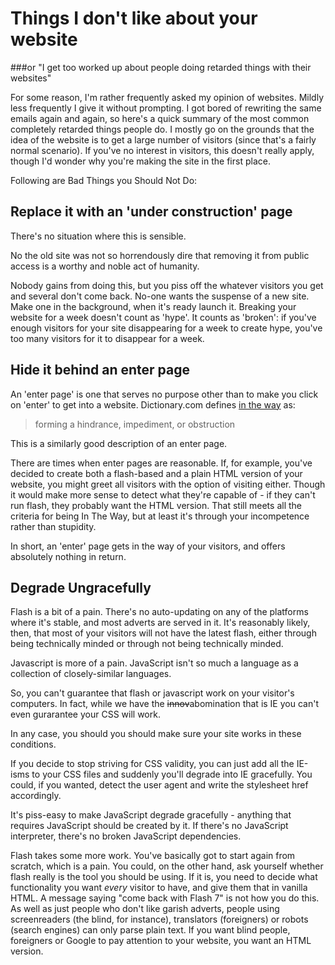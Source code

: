 Things I don't like about your website
=======================================

###or "I get too worked up about people doing retarded things with their websites"

For some reason, I'm rather frequently asked my opinion of websites. Mildly less frequently I give it
without prompting. I got bored of rewriting the same emails again and again, so here's a quick summary of
the most common completely retarded things people do. I mostly go on the grounds that the idea of the
website is to get a large number of visitors (since that's a fairly normal scenario). If you've no
interest in visitors, this doesn't really apply, though I'd wonder why you're making the site in the
first place.

Following are Bad Things you Should Not Do:


Replace it with an 'under construction' page
--------------------------------------------

There's no situation where this is sensible. 

No the old site was not so horrendously dire that removing it from public access is a worthy and noble
act of humanity. 

Nobody gains from doing this, but you piss off the whatever visitors you get and several don't come back.
No-one wants the suspense of a new site. Make one in the background, when it's ready launch it. Breaking
your website for a week doesn't count as 'hype'. It counts as 'broken': if you've enough visitors for
your site disappearing for a week to create hype, you've too many visitors for it to disappear for a
week. 


Hide it behind an enter page
----------------------------

An 'enter page' is one that serves no purpose other than to make you click on 'enter' to get into a
website. Dictionary.com defines [in the way](http://dictionary.reference.com/browse/In+The+Way) as:

>  forming a hindrance, impediment, or obstruction 

This is a similarly good description of an enter page.

There are times when enter pages are reasonable. If, for example, you've decided to create both a
flash-based and a plain HTML version of your website, you might greet all visitors with the option of
visiting either. Though it would make more sense to detect what they're capable of - if they can't run
flash, they probably want the HTML version. That still meets all the criteria for being In The Way, but
at least it's through your incompetence rather than stupidity.

In short, an 'enter' page gets in the way of your visitors, and offers absolutely nothing in return.

Degrade Ungracefully
-----------------------

Flash is a bit of a pain. There's no auto-updating on any of the platforms where it's stable, and most
adverts are served in it. It's reasonably likely, then, that most of your visitors will not have the
latest flash, either through being technically minded or through not being technically minded.

Javascript is more of a pain. JavaScript isn't so much a language as a collection of closely-similar
languages.

So, you can't guarantee that flash or javascript work on your visitor's computers. In fact, while we have
the <strike>innov</strike>abomination that is IE you can't even gurarantee your CSS will work.

In any case, you should you should make sure your site works in these conditions. 

If you decide to stop striving for CSS validity, you can just add all the IE-isms to your CSS files and
suddenly you'll degrade into IE gracefully. You could, if you wanted, detect the user agent and write the
stylesheet href accordingly.

It's piss-easy to make JavaScript degrade gracefully - anything that requires JavaScript should be
created by it. If there's no JavaScript interpreter, there's no broken JavaScript dependencies.

Flash takes some more work. You've basically got to start again from scratch, which is a pain. You could,
on the other hand, ask yourself whether flash really is the tool you should be using. If it is, you need
to decide what functionality you want *every* visitor to have, and give them that in vanilla HTML. A
message saying "come back with Flash 7" is not how you do this. As well as just people who don't like
garish adverts, people using screenreaders (the blind, for instance), translators (foreigners) or robots
(search engines) can only parse plain text. If you want blind people, foreigners or Google to pay
attention to your website, you want an HTML version.


